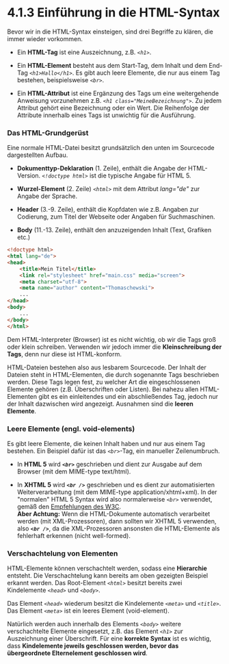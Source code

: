 # 4.1.3 Einführung in die HTML-Syntax

Bevor wir in die HTML-Syntax einsteigen, sind drei Begriffe zu klären, die immer wieder vorkommen.

- Ein **HTML-Tag** ist eine Auszeichnung, z.B. *`<h1>`*.<br />
    
- Ein **HTML-Element** besteht aus dem Start-Tag, dem Inhalt und dem End-Tag *`<h1>Hallo</h1>`*. Es gibt auch leere Elemente, die nur aus einem Tag bestehen, beispielsweise *`<br>`*.
    
- Ein **HTML-Attribut** ist eine Ergänzung des Tags um eine weitergehende Anweisung vorzunehmen z.B. *`<h1 class="MeineBezeichnung">`*. Zu jedem Attribut gehört eine Bezeichnung oder ein Wert. Die Reihenfolge der Attribute innerhalb eines Tags ist unwichtig für die Ausführung.

### Das HTML-Grundgerüst
Eine normale HTML-Datei besitzt grundsätzlich den unten im Sourcecode dargestellten Aufbau.

* **Dokumenttyp-Deklaration** (1. Zeile), enthält die Angabe der HTML-Version. *`<!doctype html>`* ist die typische Angabe für HTML 5.

* **Wurzel-Element** (2. Zeile) *`<html>`* mit dem Attribut *lang="de"* zur Angabe der Sprache.

* **Header** (3.-9. Zeile), enthält die Kopfdaten wie z.B. Angaben zur Codierung, zum Titel der Webseite oder Angaben für Suchmaschinen.

* **Body** (11.-13. Zeile), enthält den anzuzeigenden Inhalt (Text, Grafiken etc.)<br />

```html linenums="1"
<!doctype html>
<html lang="de">
<head>
    <title>Mein Titel</title>
    <link rel="stylesheet" href="main.css" media="screen">
    <meta charset="utf-8">
    <meta name="author" content="Thomaschewski">
    ...
</head>
<body>
    ...
</body>
</html>
```

Dem HTML-Interpreter (Browser) ist es nicht wichtig, ob wir die Tags groß oder klein schreiben. Verwenden wir jedoch immer die **Kleinschreibung der Tags**, denn nur diese ist HTML-konform.

HTML-Dateien bestehen also aus lesbarem Sourcecode. Der Inhalt der Dateien steht in HTML-Elementen, die durch sogenannte Tags beschrieben werden. Diese Tags legen fest, zu welcher Art die eingeschlossenen Elemente gehören (z.B. Überschriften oder Listen). Bei nahezu allen HTML-Elementen gibt es ein einleitendes und ein abschließendes Tag, jedoch nur der Inhalt dazwischen wird angezeigt. Ausnahmen sind die **leeren Elemente**.

### Leere Elemente (engl. void-elements)
Es gibt leere Elemente, die keinen Inhalt haben und nur aus einem Tag bestehen. Ein Beispiel dafür ist das *`<br>`*-Tag, ein manueller Zeilenumbruch.

- In **HTML 5** wird ***`<br>`*** geschrieben und dient zur Ausgabe auf dem Browser (mit dem MIME-type text/html).

- In **XHTML 5** wird ***`<br />`*** geschrieben und es dient zur automatisierten Weiterverarbeitung (mit dem MIME-type application/xhtml+xml). In der "normalen" HTML 5 Syntax wird also normalerweise *`<br>`* verwendet, gemäß den [Empfehlungen des W3C](https://www.w3.org/TR/html51/introduction.html#html-vs-xhtml).<br />
    **Aber Achtung:** Wenn die HTML-Dokumente automatisch verarbeitet werden (mit XML-Prozessoren), dann sollten wir XHTML 5 verwenden, also ***`<br />`***, da die XML-Prozessoren ansonsten die HTML-Elemente als fehlerhaft erkennen (nicht well-formed).

### Verschachtelung von Elementen
HTML-Elemente können verschachtelt werden, sodass eine **Hierarchie** entsteht. Die Verschachtelung kann bereits am oben gezeigten Beispiel erkannt werden. Das Root-Element *`<html>`* besitzt bereits zwei Kindelemente *`<head>`* und *`<body>`*. 

Das Element *`<head>`* wiederum besitzt die Kindelemente *`<meta>`* und *`<title>`*. Das Element *`<meta>`* ist ein leeres Element (void-element).

Natürlich werden auch innerhalb des Elements *`<body>`* weitere verschachtelte Elemente eingesetzt, z.B. das Element *`<h1>`* zur Auszeichnung einer Überschrift. Für eine **korrekte Syntax** ist es wichtig, dass **Kindelemente jeweils geschlossen werden, bevor das übergeordnete Elternelement geschlossen wird**.
